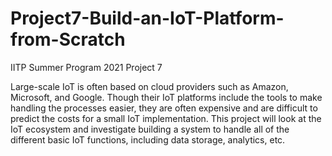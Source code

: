 # Project7-Build-an-IoT-Platform-from-Scratch
IITP Summer Program 2021 Project 7

Large-scale IoT is often based on cloud providers such as Amazon, Microsoft, and Google. Though their IoT platforms include the tools to make handling the processes easier, they are often expensive and are difficult to predict the costs for a small IoT implementation. This project will look at the IoT ecosystem and investigate building a system to handle all of the different basic IoT functions, including data storage, analytics, etc.
